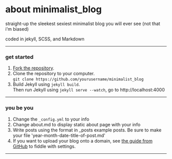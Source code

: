 about minimalist_blog
========
straight-up the sleekest sexiest minimalist blog you will ever see (not that i'm biased)

coded in jekyll, SCSS, and Markdown 


---

### get started

1. [Fork the repository](https://github.com/joannebear/minimalist_blog/fork).
2. Clone the repository to your computer.<br /> `git clone https://github.com/yourusername/minimalist_blog`
4. Build Jekyll using `jekyll build`.<br />
   Then run Jekyll using `jekyll serve --watch`, go to http://localhost:4000 

---

### you be you

1. Change the `_config.yml` to your info
2. Change about.md to display static about page with your info
3. Write posts using the format in _posts example posts. Be sure to make your file 'year-month-date-title-of-post.md' 
3. If you want to upload your blog onto a domain, see [the guide from GitHub](https://help.github.com/articles/setting-up-a-custom-domain-with-pages) to fiddle with settings.

---



